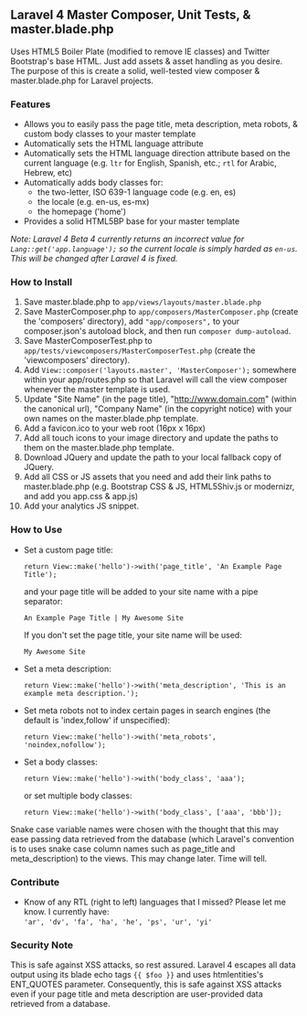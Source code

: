 ## Laravel 4 Master Composer, Unit Tests, & master.blade.php

Uses HTML5 Boiler Plate (modified to remove IE classes) and Twitter Bootstrap's base HTML. Just add assets & asset handling as you desire.
The purpose of this is create a solid, well-tested view composer & master.blade.php for Laravel projects. 


### Features

- Allows you to easily pass the page title, meta description, meta robots, & custom body classes to your master template
- Automatically sets the HTML language attribute
- Automatically sets the HTML language direction attribute based on the current language (e.g. `ltr` for English, Spanish, etc.; `rtl` for Arabic, Hebrew, etc)
- Automatically adds body classes for:
  	- the two-letter, ISO 639-1 language code (e.g. en, es)
	- the locale (e.g. en-us, es-mx)
	- the homepage ('home')
- Provides a solid HTML5BP base for your master template

_Note: Laravel 4 Beta 4 currently returns an incorrect value for `Lang::get('app.language');` so the current locale is simply harded as `en-us`. This will be changed after Laravel 4 is fixed._

### How to Install

1. Save master.blade.php to `app/views/layouts/master.blade.php`
2. Save MasterComposer.php to `app/composers/MasterComposer.php` (create the 'composers' directory), add `"app/composers",` to your composer.json's autoload block, and then run `composer dump-autoload`.
3. Save MasterComposerTest.php to `app/tests/viewcomposers/MasterComposerTest.php` (create the 'viewcomposers' directory).
4. Add `View::composer('layouts.master', 'MasterComposer');` somewhere within your app/routes.php so that Laravel will call the view composer whenever the master template is used.
5. Update "Site Name" (in the page title), "http://www.domain.com" (within the canonical url), "Company Name" (in the copyright notice) with your own names on the master.blade.php template.
6. Add a favicon.ico to your web root (16px x 16px)
7. Add all touch icons to your image directory and update the paths to them on the master.blade.php template.
8. Download JQuery and update the path to your local fallback copy of JQuery.
9. Add all CSS or JS assets that you need and add their link paths to master.blade.php (e.g. Bootstrap CSS & JS, HTML5Shiv.js or modernizr, and add you app.css & app.js)
10. Add your analytics JS snippet.

### How to Use

	
- Set a custom page title:  

	`return View::make('hello')->with('page_title', 'An Example Page Title');`  

	 and your page title will be added to your site name with a pipe separator:  

	 `An Example Page Title | My Awesome Site`  

	 If you don't set the page title, your site name will be used:  

	 `My Awesome Site`
	 
- Set a meta description:  

	`return View::make('hello')->with('meta_description', 'This is an example meta description.');` 

- Set meta robots not to index certain pages in search engines (the default is 'index,follow' if unspecified):

	`return View::make('hello')->with('meta_robots', 'noindex,nofollow');`

- Set a body classes:  

	`return View::make('hello')->with('body_class', 'aaa');`  

	or set multiple body classes:

	`return View::make('hello')->with('body_class', ['aaa', 'bbb']);`

Snake case variable names were chosen with the thought that this may ease passing data retrieved from the database (which Laravel's convention is to uses snake case column names such as page_title and meta_description) to the views. This may change later. Time will tell.

### Contribute

- Know of any RTL (right to left) languages that I missed? Please let me know. I currently have:  
`'ar', 'dv', 'fa', 'ha', 'he', 'ps', 'ur', 'yi'`

### Security Note

This is safe against XSS attacks, so rest assured. Laravel 4 escapes all data output using its blade echo tags `{{ $foo }}` and uses htmlentities's ENT_QUOTES parameter. Consequently, this is safe against XSS attacks even if your page title and meta description are user-provided data retrieved from a database.
